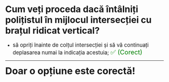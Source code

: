 # Cum veți proceda dacă întâlniți polițistul în mijlocul intersecției cu brațul ridicat vertical?

- <span style="font-size: larger;">să opriți înainte de colțul intersecției și să vă continuați deplasarea numai la indicația acestuia; <span style="color: green; font-size: larger;">✅ (Corect)</span></span>

---

<span style="font-size: 30px; font-weight: bold;">**Doar o opțiune este corectă!**</span>